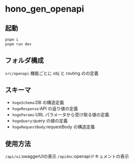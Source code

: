 # hono_gen_openapi

## 起動

```sh
pnpm i
pnpm run dev
```

## フォルダ構成

`src/openapi`
機能ごとに obj と routing のの定義

## スキーマ

- `hogeSchema`:DB の構造定義
- `hogeResponse`:API の返り値の定義
- `hogeParams`:URL パラメータから受け取る値の定義
- `hogeQuery`:query の値の定義
- `hogeRequestBody`:requestBody の構造定義
## 使用方法
`/api/ui`:swaggerUIの表示
`/apidoc`:openapiドキュメントの表示
